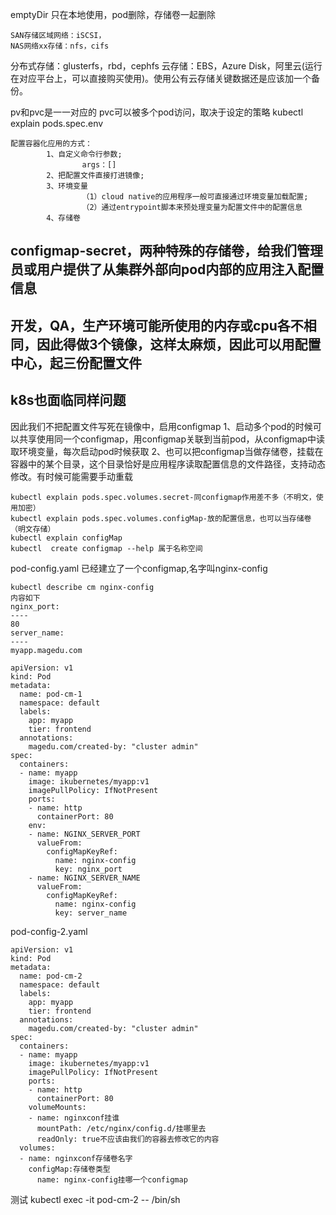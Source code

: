 emptyDir
只在本地使用，pod删除，存储卷一起删除
```
SAN存储区域网络：iSCSI，
NAS网络xx存储：nfs，cifs
```
分布式存储：glusterfs，rbd，cephfs
云存储：EBS，Azure Disk，阿里云(运行在对应平台上，可以直接购买使用)。使用公有云存储关键数据还是应该加一个备份。

pv和pvc是一一对应的
pvc可以被多个pod访问，取决于设定的策略
kubectl explain pods.spec.env
```
配置容器化应用的方式：
        1、自定义命令行参数;
                args：[]
        2、把配置文件直接打进镜像;
        3、环境变量
                （1）cloud native的应用程序一般可直接通过环境变量加载配置;
                （2）通过entrypoint脚本来预处理变量为配置文件中的配置信息
        4、存储卷

```
## configmap-secret，两种特殊的存储卷，给我们管理员或用户提供了从集群外部向pod内部的应用注入配置信息
## 开发，QA，生产环境可能所使用的内存或cpu各不相同，因此得做3个镜像，这样太麻烦，因此可以用配置中心，起三份配置文件
## k8s也面临同样问题
因此我们不把配置文件写死在镜像中，启用configmap
1、启动多个pod的时候可以共享使用同一个configmap，用configmap关联到当前pod，从configmap中读取环境变量，每次启动pod时候获取
2、也可以把configmap当做存储卷，挂载在容器中的某个目录，这个目录恰好是应用程序读取配置信息的文件路径，支持动态修改。有时候可能需要手动重载
```
kubectl explain pods.spec.volumes.secret-同configmap作用差不多（不明文，使用加密）     
kubectl explain pods.spec.volumes.configMap-放的配置信息，也可以当存储卷（明文存储）
kubectl explain configMap
kubectl  create configmap --help 属于名称空间
```
pod-config.yaml
已经建立了一个configmap,名字叫nginx-config
```
kubectl describe cm nginx-config
内容如下
nginx_port:
----
80
server_name:
----
myapp.magedu.com
```
```
apiVersion: v1
kind: Pod
metadata:
  name: pod-cm-1
  namespace: default
  labels:
    app: myapp
    tier: frontend
  annotations:
    magedu.com/created-by: "cluster admin"
spec:
  containers:
  - name: myapp
    image: ikubernetes/myapp:v1
    imagePullPolicy: IfNotPresent
    ports:
    - name: http
      containerPort: 80
    env:
    - name: NGINX_SERVER_PORT
      valueFrom:
        configMapKeyRef:
          name: nginx-config
          key: nginx_port
    - name: NGINX_SERVER_NAME
      valueFrom:
        configMapKeyRef:
          name: nginx-config
          key: server_name
```
pod-config-2.yaml
```
apiVersion: v1
kind: Pod
metadata:
  name: pod-cm-2
  namespace: default
  labels:
    app: myapp
    tier: frontend
  annotations:
    magedu.com/created-by: "cluster admin"
spec:
  containers:
  - name: myapp
    image: ikubernetes/myapp:v1
    imagePullPolicy: IfNotPresent
    ports:
    - name: http
      containerPort: 80
    volumeMounts:
    - name: nginxconf挂谁
      mountPath: /etc/nginx/config.d/挂哪里去
      readOnly: true不应该由我们的容器去修改它的内容
  volumes:
  - name: nginxconf存储卷名字
    configMap:存储卷类型
      name: nginx-config挂哪一个configmap
```
测试 kubectl exec -it pod-cm-2 -- /bin/sh